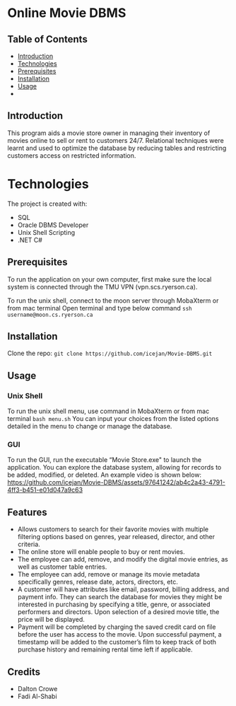 # Online Movie DBMS

## Table of Contents
* [Introduction](#introduction)
* [Technologies](#technologies)
* [Prerequisites](#prerequisites)
* [Installation](#installation)
* [Usage](#usage)
* 

## Introduction
This program aids a movie store owner in managing their inventory of movies online to sell or rent to customers 24/7. Relational techniques were learnt and used to optimize the database by reducing tables and restricting customers access on restricted information.

# Technologies
The project is created with:
* SQL
* Oracle DBMS Developer
* Unix Shell Scripting
* .NET C#

## Prerequisites
To run the application on your own computer, first make sure the local system is connected through the TMU VPN (vpn.scs.ryerson.ca).

To run the unix shell, connect to the moon server through MobaXterm or from mac terminal
Open terminal and type below command
`ssh username@moon.cs.ryerson.ca`

## Installation
Clone the repo:
`git clone https://github.com/icejan/Movie-DBMS.git`

## Usage
### Unix Shell
To run the unix shell menu, use command in MobaXterm or from mac terminal
`bash menu.sh`
You can input your choices from the listed options detailed in the menu to change or manage the database.

### GUI
To run the GUI, run the executable “Movie Store.exe" to launch the application.
You can explore the database system, allowing for records to be added, modified, or deleted. An example video is shown below:
https://github.com/icejan/Movie-DBMS/assets/97641242/ab4c2a43-4791-4ff3-b451-e01d047a9c63

## Features
* Allows customers to search for their favorite movies with multiple filtering options based on genres, year released, director, and other criteria. 
* The online store will enable people to buy or rent movies. 
* The employee can add, remove, and modify the digital movie entries, as well as customer table entries. 
* The employee can add, remove or manage its movie metadata specifically genres, release date, actors, directors, etc.
* A customer will have attributes like email, password, billing address, and payment info. They can search the database for movies they might be interested in purchasing by specifying a title, genre, or associated performers and directors. Upon selection of a desired movie title, the price will be displayed. 
* Payment will be completed by charging the saved credit card on file before the user has access to the movie. Upon successful payment, a timestamp will be added to the customer’s film to keep track of both purchase history and remaining rental time left if applicable.

## Credits
* Dalton Crowe
* Fadi Al-Shabi
